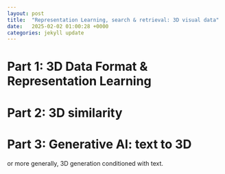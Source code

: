 ```yaml
---
layout: post
title:  "Representation Learning, search & retrieval: 3D visual data"
date:   2025-02-02 01:00:28 +0000
categories: jekyll update
---
```


# Part 1: 3D Data Format & Representation Learning

# Part 2: 3D similarity 

# Part 3: Generative AI: text to 3D

or more generally, 3D generation conditioned with text.


